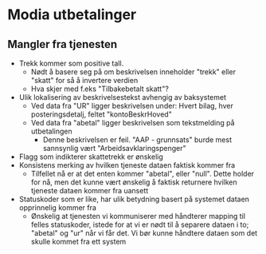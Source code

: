 # Modia utbetalinger #

## Mangler fra tjenesten ##
* Trekk kommer som positive tall.
    * Nødt å basere seg på om beskrivelsen inneholder "trekk" eller "skatt" for så å invertere verdien
    * Hva skjer med f.eks "Tilbakebetalt skatt"?
* Ulik lokalisering av beskrivelsestekst avhengig av baksystemet
    * Ved data fra "UR" ligger beskrivelsen under: Hvert bilag, hver posteringsdetalj, feltet "kontoBeskrHoved"
    * Ved data fra "abetal" ligger beskrivelsen som tekstmelding på utbetalingen
        * Denne beskrivelsen er feil. "AAP - grunnsats" burde mest sannsynlig vært "Arbeidsavklaringspenger"
* Flagg som indikterer skattetrekk er ønskelig
* Konsistens merking av hvilken tjeneste dataen faktisk kommer fra
    * Tilfellet nå er at det enten kommer "abetal", eller "null". Dette holder for nå, men det kunne vært ønskelig å faktisk returnere hvilken tjeneste dataen kommer fra uansett
* Statuskoder som er like, har ulik betydning basert på systemet dataen opprinnelig kommer fra
    * Ønskelig at tjenesten vi kommuniserer med håndterer mapping til felles statuskoder, istede for at vi er nødt til å separere dataen i to; "abetal" og "ur" når vi får det. Vi bør kunne håndtere dataen som det skulle kommet fra ett system

